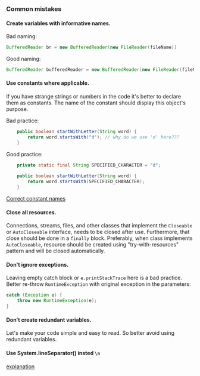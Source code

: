 ### Common mistakes

#### Create variables with informative names.

Bad naming:
```java
BufferedReader br = new BufferedReader(new FileReader(fileName))
```  

Good naming:
```java
BufferedReader bufferedReader = new BufferedReader(new FileReader(fileName))
```  

#### Use constants where applicable.
If you have strange strings or numbers in the code it's better to declare them as constants.
The name of the constant should display this object's purpose.

Bad practice:
```java
    public boolean startWithLetter(String word) {
        return word.startsWith("d"); // why do we use 'd' here???
    }
```

Good practice:
```java
    private static final String SPECIFIED_CHARACTER = "d";
    
    public boolean startWithLetter(String word) {
        return word.startsWith(SPECIFIED_CHARACTER); 
    }
```
[Correct constant names](https://google.github.io/styleguide/javaguide.html#s5.2.4-constant-names)

#### Close all resources.
Connections, streams, files, and other classes that implement the `Closeable` or `AutoCloseable` interface, 
needs to be closed after use. Furthermore, that close should be done in a `finally` block.
Preferably, when class implements `AutoCloseable`, resource should be created using "try-with-resources" pattern 
and will be closed automatically.

#### Don't ignore exceptions.
Leaving empty catch block or `e.printStackTrace` here is a bad practice. 
Better re-throw `RuntimeException` with original exception in the parameters:
```java
catch (Exception e) {
    throw new RuntimeException(e);
}
```

#### Don't create redundant variables.
Let's make your code simple and easy to read. So better avoid using redundant variables.

#### Use System.lineSeparator() insted `\n`
[explanation](https://www.geeksforgeeks.org/system-lineseparator-method-in-java-with-examples/)
